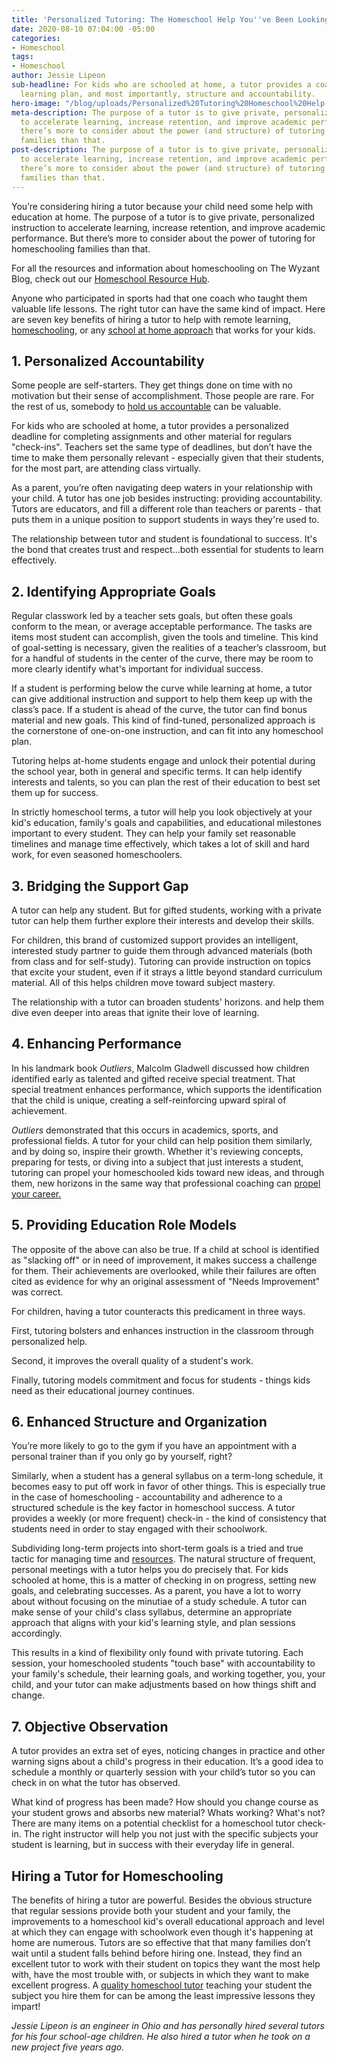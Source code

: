 ```yaml
---
title: 'Personalized Tutoring: The Homeschool Help You''ve Been Looking For'
date: 2020-08-10 07:04:00 -05:00
categories:
- Homeschool
tags:
- Homeschool
author: Jessie Lipeon
sub-headline: For kids who are schooled at home, a tutor provides a coach, a personalized
  learning plan, and most importantly, structure and accountability.
hero-image: "/blog/uploads/Personalized%20Tutoring%20Homeschool%20Help.png"
meta-description: The purpose of a tutor is to give private, personalized instruction
  to accelerate learning, increase retention, and improve academic performance. But
  there’s more to consider about the power (and structure) of tutoring for homeschooling
  families than that.
post-description: The purpose of a tutor is to give private, personalized instruction
  to accelerate learning, increase retention, and improve academic performance. But
  there’s more to consider about the power (and structure) of tutoring for homeschooling
  families than that.
---
```


You’re considering hiring a tutor because your child need some help with education at home. The purpose of a tutor is to give private, personalized instruction to accelerate learning, increase retention, and improve academic performance. But there’s more to consider about the power of tutoring for homeschooling families than that.

For all the resources and information about homeschooling on The Wyzant Blog, check out our [Homeschool Resource Hub](https://www.wyzant.com/blog/homeschool-resources/).

Anyone who participated in sports had that one coach who taught them valuable life lessons. The right tutor can have the same kind of impact. Here are seven key benefits of hiring a tutor to help with remote learning, [homeschooling](https://www.wyzant.com/blog/how-to-homeschool/), or any [school at home approach](https://www.wyzant.com/blog/which-homeschool-approach-is-right-for-your-kids/) that works for your kids.

## 1. Personalized Accountability

Some people are self-starters. They get things done on time with no motivation but their sense of accomplishment. Those people are rare. For the rest of us, somebody to [hold us accountable](https://www.inc.com/marissa-levin/5-ways-to-make-your-accountability-partnership-work-2-ways-to-ruin-it.html) can be valuable.

For kids who are schooled at home, a tutor provides a personalized deadline for completing assignments and other material for regulars "check-ins". Teachers set the same type of deadlines, but don’t have the time to make them personally relevant - especially given that their students, for the most part, are attending class virtually.

As a parent, you’re often navigating deep waters in your relationship with your child. A tutor has one job besides instructing: providing accountability. Tutors are educators, and fill a different role than teachers or parents - that puts them in a unique position to support students in ways they're used to. 

The relationship between tutor and student is foundational to success. It's the bond that creates trust and respect...both essential for students to learn effectively.

## 2. Identifying Appropriate Goals

Regular classwork led by a teacher sets goals, but often these goals conform to the mean, or average acceptable performance. The tasks are items most student can accomplish, given the tools and timeline. This kind of goal-setting is necessary, given the realities of a teacher’s classroom, but for a handful of students in the center of the curve, there may be room to more clearly identify what's important for individual success.

If a student is performing below the curve while learning at home, a tutor can give additional instruction and support to help them keep up with the class’s pace. If a student is ahead of the curve, the tutor can find bonus material and new goals. This kind of find-tuned, personalized approach is the cornerstone of one-on-one instruction, and can fit into any homeschool plan.

Tutoring helps at-home students engage and unlock their potential during the school year, both in general and specific terms. It can help identify interests and talents, so you can plan the rest of their education to best set them up for success. 

In strictly homeschool terms, a tutor will help you look objectively at your kid's education, family's goals and capabilities, and educational milestones important to every student. They can help your family set reasonable timelines and manage time effectively, which takes a lot of skill and hard work, for even seasoned homeschoolers.

## 3. Bridging the Support Gap

A tutor can help any student. But for gifted students, working with a private tutor can help them further explore their interests and develop their skills. 

For children, this brand of customized support provides an intelligent, interested study partner to guide them through advanced materials (both from class and for self-study). Tutoring can provide instruction on topics that excite your student, even if it strays a little beyond standard curriculum material. All of this helps children move toward subject mastery.

The relationship with a tutor can broaden students' horizons. and help them dive even deeper into areas that ignite their love of learning.

## 4. Enhancing Performance

In his landmark book *Outliers*, Malcolm Gladwell discussed how children identified early as talented and gifted receive special treatment. That special treatment enhances performance, which supports the identification that the child is unique, creating a self-reinforcing upward spiral of achievement.

*Outliers* demonstrated that this occurs in academics, sports, and professional fields. A tutor for your child can help position them similarly, and by doing so, inspire their growth. Whether it's reviewing concepts, preparing for tests, or diving into a subject that just interests a student, tutoring can propel your homeschooled kids toward new ideas, and through them, new horizons in the same way that professional coaching can [propel your career.](https://www.moneycrashers.com/improve-career-prospects-reach-work-goals/)

## 5. Providing Education Role Models

The opposite of the above can also be true. If a child at school is identified as "slacking off" or in need of improvement, it makes success a challenge for them. Their achievements are overlooked, while their failures are often cited as evidence for why an original assessment of "Needs Improvement" was correct.

For children, having a tutor counteracts this predicament in three ways.

First, tutoring bolsters and enhances instruction in the classroom through personalized help.

Second, it improves the overall quality of a student's work. 

Finally, tutoring models commitment and focus for students - things kids need as their educational journey continues.

## 6. Enhanced Structure and Organization

You’re more likely to go to the gym if you have an appointment with a personal trainer than if you only go by yourself, right?

Similarly, when a student has a general syllabus on a term-long schedule, it becomes easy to put off work in favor of other things. This is especially true in the case of homeschooling - accountability and adherence to a structured schedule is the key factor in homeschool success. A tutor provides a weekly (or more frequent) check-in - the kind of consistency that students need in order to stay engaged with their schoolwork.

Subdividing long-term projects into short-term goals is a tried and true tactic for managing time and [resources](https://www.wyzant.com/blog/online-back-to-school-resources/). The natural structure of frequent, personal meetings with a tutor helps you do precisely that. For kids schooled at home, this is a matter of checking in on progress, setting new goals, and celebrating successes. As a parent, you have a lot to worry about without focusing on the minutiae of a study schedule. A tutor can make sense of your child's class syllabus, determine an appropriate approach that aligns with your kid's learning style, and plan sessions accordingly.

This results in a kind of flexibility only found with private tutoring. Each session, your homeschooled students "touch base" with accountability to your family's schedule, their learning goals, and working together, you, your child, and your tutor can make adjustments based on how things shift and change.

## 7. Objective Observation

A tutor provides an extra set of eyes, noticing changes in practice and other warning signs about a child's progress in their education. It’s a good idea to schedule a monthly or quarterly session with your child’s tutor so you can check in on what the tutor has observed.

What kind of progress has been made? How should you change course as your student grows and absorbs new material? Whats working? What's not? There are many items on a potential checklist for a homeschool tutor check-in. The right instructor will help you not just with the specific subjects your student is learning, but in success with their everyday life in general.

## Hiring a Tutor for Homeschooling

The benefits of hiring a tutor are powerful. Besides the obvious structure that regular sessions provide both your student and your family, the improvements to a homeschool kid's overall educational approach and level at which they can engage with schoolwork even though it's happening at home are numerous. Tutors are so effective that that many families don’t wait until a student falls behind before hiring one. Instead, they find an excellent tutor to work with their student on topics they want the most help with, have the most trouble with, or subjects in which they want to make excellent progress. A [quality homeschool tutor](https://www.wyzant.com/Homeschool_tutors.aspx) teaching your student the subject you hire them for can be among the least impressive lessons they impart! 

*Jessie Lipeon is an engineer in Ohio and has personally hired several tutors for his four school-age children. He also hired a tutor when he took on a new project five years ago.*